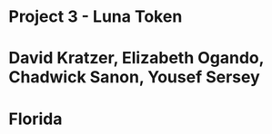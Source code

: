 # Project 3 - Luna Token

# David Kratzer, Elizabeth Ogando, Chadwick Sanon, Yousef Sersey

# Florida